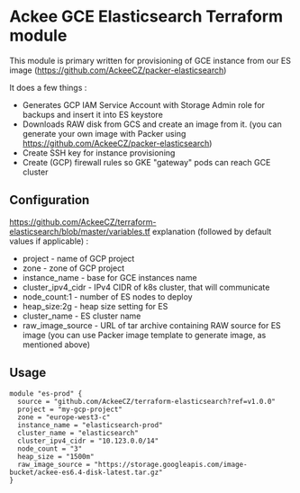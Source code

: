 # Ackee GCE Elasticsearch Terraform module

This module is primary written for provisioning of GCE instance from our ES image (https://github.com/AckeeCZ/packer-elasticsearch)

It does a few things :
* Generates GCP IAM Service Account with Storage Admin role for backups and insert it into ES keystore
* Downloads RAW disk from GCS and create an image from it. (you can generate your own image with Packer using https://github.com/AckeeCZ/packer-elasticsearch)
* Create SSH key for instance provisioning
* Create (GCP) firewall rules so GKE "gateway" pods can reach GCE cluster

## Configuration

https://github.com/AckeeCZ/terraform-elasticsearch/blob/master/variables.tf explanation  (followed by default values if applicable) :

* project - name of GCP project
* zone - zone of GCP project
* instance_name - base for GCE instances name
* cluster_ipv4_cidr - IPv4 CIDR of k8s cluster, that will communicate
* node_count:1 - number of ES nodes to deploy
* heap_size:2g - heap size setting for ES
* cluster_name - ES cluster name
* raw_image_source -  URL of tar archive containing RAW source for ES image (you can use Packer image template to generate image, as mentioned above)


## Usage

```hcl
module "es-prod" {
  source = "github.com/AckeeCZ/terraform-elasticsearch?ref=v1.0.0"
  project = "my-gcp-project"
  zone = "europe-west3-c"
  instance_name = "elasticsearch-prod"
  cluster_name = "elasticsearch"
  cluster_ipv4_cidr = "10.123.0.0/14"
  node_count = "3"
  heap_size = "1500m"
  raw_image_source = "https://storage.googleapis.com/image-bucket/ackee-es6.4-disk-latest.tar.gz"
}

```

